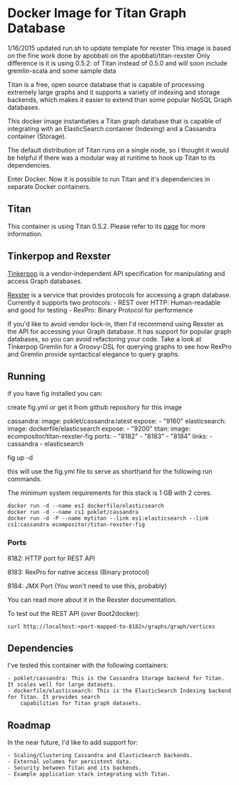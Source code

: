 # Docker Image for Titan Graph Database

1/16/2015 updated run.sh to update template for rexster
This image is based on the fine work done by apobbati on the apobbati/titan-rexster
Only difference is it is using 0.5.2: of Titan instead of 0.5.0 and will soon include gremlin-scala and some 
sample data

Titan is a free, open source database that is capable of processing
extremely large graphs and it supports a variety of indexing and storage backends,
which makes it easier to extend than some popular NoSQL Graph databases.

This docker image instantiaties a Titan graph database that is capable of
integrating with an ElasticSearch container (Indexing) and a Cassandra container (Storage).

The default distribution of Titan runs on a single node, so I thought it would be helpful
if there was a modular way at runtime to hook up Titan to its dependencies.

Enter Docker. Now it is possible to run Titan and it's dependencies in separate Docker containers.

## Titan

This container is using Titan 0.5.2. Please refer to
its [page](https://github.com/thinkaurelius/titan/wiki/Downloads) for more information.

## Tinkerpop and Rexster

[Tinkerpop](http://www.tinkerpop.com/) is a vendor-independent API specification for
manipulating and access Graph databases.

[Rexster](https://github.com/tinkerpop/rexster/wiki) is a service that provides protocols
for accessing a graph database. Currently it supports two protocols:
	- REST over HTTP: Human-readable and good for testing
	- RexPro: Binary Protocol for performence

If you'd like to avoid vendor lock-in, then I'd recommend using Rexster as the API
for accessing your Graph database. It has support for popular graph databases,
so you can avoid refactoring your code. Take a look at Tinkerpop Gremlin for a
Groovy-DSL for querying graphs to see how RexPro and Gremlin provide syntactical
elegance to query graphs.

## Running

if you have fig installed you can:

create fig.yml or get it from github repository for this image

cassandra:
  image: poklet/cassandra:latest
  expose:
    - "9160"
elasticsearch:
  image: dockerfile/elasticsearch
  expose:
    - "9200"
titan:
  image: ecompositor/titan-rexster-fig
  ports:
    - "8182"
    - "8183"
    - "8184"
  links:
    - cassandra
    - elasticsearch

 
fig up -d 

this will use the fig.yml file to serve as shorthand for the following run commands.


The minimum system requirements for this stack is 1 GB with 2 cores.

```
docker run -d --name es1 dockerfile/elasticsearch
docker run -d --name cs1 poklet/cassandra
docker run -d -P --name mytitan --link es1:elasticsearch --link cs1:cassandra ecompositor/titan-rexster-fig
```

### Ports

8182: HTTP port for REST API

8183: RexPro for native access (Binary protocol)

8184: JMX Port (You won't need to use this, probably)

You can read more about it in the Rexster documentation.

To test out the REST API (over Boot2docker):

```
curl http://localhost:<port-mapped-to-8182>/graphs/graph/vertices
```

## Dependencies

I've tested this container with the following containers:

	- poklet/cassandra: This is the Cassandra Storage backend for Titan. It scales well for large datasets.
	- dockerfile/elasticsearch: This is the ElasticSearch Indexing backend for Titan. It provides search
		capabilities for Titan graph datasets.

## Roadmap

In the near future, I'd like to add support for:

	- Scaling/Clustering Cassandra and ElasticSearch backends.
	- External volumes for persistent data.
	- Security between Titan and its backends.
	- Example application stack integrating with Titan.

